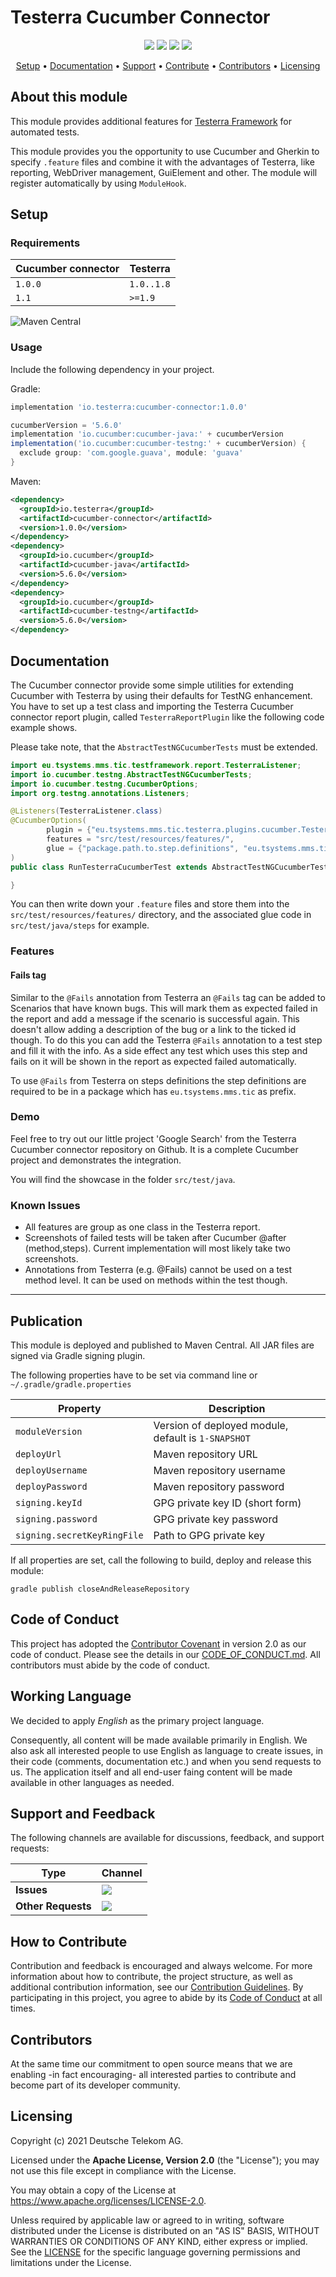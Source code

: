 # Testerra Cucumber Connector

<p align="center">
    <a href="https://mvnrepository.com/artifact/io.testerra/cucumber-connector" title="MavenCentral"><img src="https://img.shields.io/maven-central/v/io.testerra/cucumber-connector?label=Maven%20Central"></a>
    <a href="/../../commits/" title="Last Commit"><img src="https://img.shields.io/github/last-commit/telekom/testerra-cucumber-connector?style=flat"></a>
    <a href="/../../issues" title="Open Issues"><img src="https://img.shields.io/github/issues/telekom/testerra-cucumber-connector?style=flat"></a>
    <a href="./LICENSE" title="License"><img src="https://img.shields.io/badge/License-Apache%202.0-green.svg?style=flat"></a>
</p>

<p align="center">
  <a href="#setup">Setup</a> •
  <a href="#documentation">Documentation</a> •
  <a href="#support-and-feedback">Support</a> •
  <a href="#how-to-contribute">Contribute</a> •
  <a href="#contributors">Contributors</a> •
  <a href="#licensing">Licensing</a>
</p>

## About this module

This module provides additional features for [Testerra Framework](https://github.com/telekom/testerra) for automated tests.

This module provides you the opportunity to use Cucumber and Gherkin to specify `.feature` files and combine it with the advantages
of Testerra, like reporting, WebDriver management, GuiElement and other. The module will register automatically by
using `ModuleHook`.

## Setup

### Requirements

| Cucumber connector   | Testerra      |
| -------------------- | --------------|
| `1.0.0`          | `1.0..1.8`  |
| `1.1`          | `>=1.9`  |

![Maven Central](https://img.shields.io/maven-central/v/io.cucumber/cucumber-java/5.6.0?label=Cucumber)

### Usage

Include the following dependency in your project.

Gradle:

```groovy
implementation 'io.testerra:cucumber-connector:1.0.0'

cucumberVersion = '5.6.0'
implementation 'io.cucumber:cucumber-java:' + cucumberVersion
implementation('io.cucumber:cucumber-testng:' + cucumberVersion) {
  exclude group: 'com.google.guava', module: 'guava'
}
```

Maven:

```xml
<dependency>
  <groupId>io.testerra</groupId>
  <artifactId>cucumber-connector</artifactId>
  <version>1.0.0</version>
</dependency>
<dependency>
  <groupId>io.cucumber</groupId>
  <artifactId>cucumber-java</artifactId>
  <version>5.6.0</version>
</dependency>
<dependency>
  <groupId>io.cucumber</groupId>
  <artifactId>cucumber-testng</artifactId>
  <version>5.6.0</version>
</dependency>
```

## Documentation

The Cucumber connector provide some simple utilities for extending Cucumber with Testerra by using their defaults for TestNG
enhancement. You have to set up a test class and importing the Testerra Cucumber connector report plugin,
called `TesterraReportPlugin` like the following code example shows.

Please take note, that the `AbstractTestNGCucumberTests` must be extended.

```java
import eu.tsystems.mms.tic.testframework.report.TesterraListener;
import io.cucumber.testng.AbstractTestNGCucumberTests;
import io.cucumber.testng.CucumberOptions;
import org.testng.annotations.Listeners;

@Listeners(TesterraListener.class)
@CucumberOptions(
        plugin = {"eu.tsystems.mms.tic.testerra.plugins.cucumber.TesterraReportPlugin"},
        features = "src/test/resources/features/",
        glue = {"package.path.to.step.definitions", "eu.tsystems.mms.tic.testerra.plugins.cucumber"}
)
public class RunTesterraCucumberTest extends AbstractTestNGCucumberTests {

}
```

You can then write down your `.feature` files and store them into the `src/test/resources/features/` directory, and the associated
glue code in `src/test/java/steps` for example.

### Features

#### Fails tag

Similar to the `@Fails` annotation from Testerra an `@Fails` tag can be added to Scenarios that have known bugs. This will mark them
as expected failed in the report and add a message if the scenario is successful again. This doesn't allow adding a description of
the bug or a link to the ticked id though. To do this you can add the Testerra `@Fails` annotation to a test step and fill it with
the info. As a side effect any test which uses this step and fails on it will be shown in the report as expected failed
automatically.

To use `@Fails` from Testerra on steps definitions the step definitions are required to be in a package which has
`eu.tsystems.mms.tic` as prefix.

### Demo

Feel free to try out our little project 'Google Search' from the Testerra Cucumber connector repository on Github. It is a complete
Cucumber project and demonstrates the integration.

You will find the showcase in the folder `src/test/java`.

### Known Issues

- All features are group as one class in the Testerra report.
- Screenshots of failed tests will be taken after Cucumber @after (method,steps). Current implementation will most likely take two
  screenshots.
- Annotations from Testerra (e.g. @Fails) cannot be used on a test method level. It can be used on methods within the test though.

---

## Publication

This module is deployed and published to Maven Central. All JAR files are signed via Gradle signing plugin.

The following properties have to be set via command line or ``~/.gradle/gradle.properties``

| Property                      | Description                                         |
| ----------------------------- | --------------------------------------------------- |
| `moduleVersion`               | Version of deployed module, default is `1-SNAPSHOT` |
| `deployUrl`                   | Maven repository URL                                |
| `deployUsername`              | Maven repository username                           |
| `deployPassword`              | Maven repository password                           |
| `signing.keyId`               | GPG private key ID (short form)                     |
| `signing.password`            | GPG private key password                            |
| `signing.secretKeyRingFile`   | Path to GPG private key                             |

If all properties are set, call the following to build, deploy and release this module:
````shell
gradle publish closeAndReleaseRepository
````

## Code of Conduct

This project has adopted the [Contributor Covenant](https://www.contributor-covenant.org/) in version 2.0 as our code of conduct. Please see the details in our [CODE_OF_CONDUCT.md](CODE_OF_CONDUCT.md). All contributors must abide by the code of conduct.

## Working Language

We decided to apply _English_ as the primary project language.  

Consequently, all content will be made available primarily in English. We also ask all interested people to use English as language to create issues, in their code (comments, documentation etc.) and when you send requests to us. The application itself and all end-user faing content will be made available in other languages as needed.


## Support and Feedback

The following channels are available for discussions, feedback, and support requests:

| Type                     | Channel                                                |
| ------------------------ | ------------------------------------------------------ |
| **Issues**   | <a href="/../../issues/new/choose" title="Issues"><img src="https://img.shields.io/github/issues/telekom/testerra-cucumber-connector?style=flat"></a> |
| **Other Requests**    | <a href="mailto:testerra@t-systems-mms.com" title="Email us"><img src="https://img.shields.io/badge/email-CWA%20team-green?logo=mail.ru&style=flat-square&logoColor=white"></a>   |

## How to Contribute

Contribution and feedback is encouraged and always welcome. For more information about how to contribute, the project structure, as well as additional contribution information, see our [Contribution Guidelines](./CONTRIBUTING.md). By participating in this project, you agree to abide by its [Code of Conduct](./CODE_OF_CONDUCT.md) at all times.

## Contributors

At the same time our commitment to open source means that we are enabling -in fact encouraging- all interested parties to contribute and become part of its developer community.

## Licensing

Copyright (c) 2021 Deutsche Telekom AG.

Licensed under the **Apache License, Version 2.0** (the "License"); you may not use this file except in compliance with the License.

You may obtain a copy of the License at https://www.apache.org/licenses/LICENSE-2.0.

Unless required by applicable law or agreed to in writing, software distributed under the License is distributed on an "AS IS" BASIS, WITHOUT WARRANTIES OR CONDITIONS OF ANY KIND, either express or implied. See the [LICENSE](./LICENSE) for the specific language governing permissions and limitations under the License.
